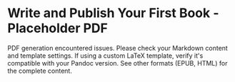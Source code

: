 # Write and Publish Your First Book - Placeholder PDF
PDF generation encountered issues. Please check your Markdown content and template settings.
If using a custom LaTeX template, verify it's compatible with your Pandoc version.
See other formats (EPUB, HTML) for the complete content.
